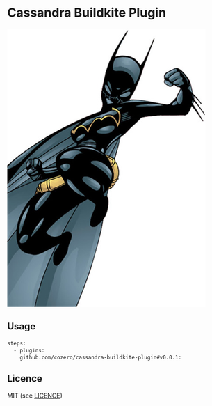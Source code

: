 # Cassandra Buildkite Plugin

![Cassandra](cassandra.jpg)

## Usage
```
steps:
  - plugins:
    github.com/cozero/cassandra-buildkite-plugin#v0.0.1:
```

## Licence

MIT (see [LICENCE](LICENCE))
